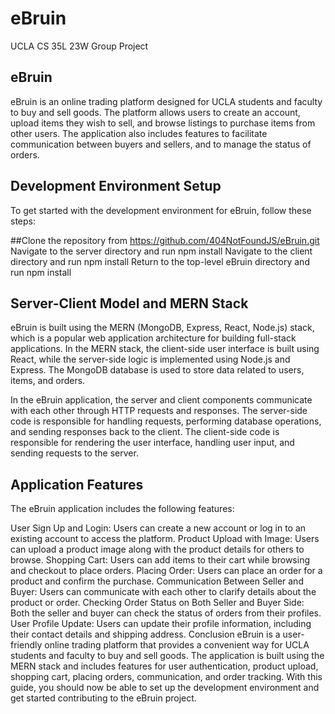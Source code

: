 # eBruin

UCLA CS 35L 23W Group Project

## eBruin

eBruin is an online trading platform designed for UCLA students and faculty to buy and sell goods. The platform allows users to create an account, upload items they wish to sell, and browse listings to purchase items from other users. The application also includes features to facilitate communication between buyers and sellers, and to manage the status of orders.

## Development Environment Setup

To get started with the development environment for eBruin, follow these steps:

##Clone the repository from https://github.com/404NotFoundJS/eBruin.git
Navigate to the server directory and run npm install
Navigate to the client directory and run npm install
Return to the top-level eBruin directory and run npm install

## Server-Client Model and MERN Stack

eBruin is built using the MERN (MongoDB, Express, React, Node.js) stack, which is a popular web application architecture for building full-stack applications. In the MERN stack, the client-side user interface is built using React, while the server-side logic is implemented using Node.js and Express. The MongoDB database is used to store data related to users, items, and orders.

In the eBruin application, the server and client components communicate with each other through HTTP requests and responses. The server-side code is responsible for handling requests, performing database operations, and sending responses back to the client. The client-side code is responsible for rendering the user interface, handling user input, and sending requests to the server.

## Application Features

The eBruin application includes the following features:

User Sign Up and Login: Users can create a new account or log in to an existing account to access the platform.
Product Upload with Image: Users can upload a product image along with the product details for others to browse.
Shopping Cart: Users can add items to their cart while browsing and checkout to place orders.
Placing Order: Users can place an order for a product and confirm the purchase.
Communication Between Seller and Buyer: Users can communicate with each other to clarify details about the product or order.
Checking Order Status on Both Seller and Buyer Side: Both the seller and buyer can check the status of orders from their profiles.
User Profile Update: Users can update their profile information, including their contact details and shipping address.
Conclusion
eBruin is a user-friendly online trading platform that provides a convenient way for UCLA students and faculty to buy and sell goods. The application is built using the MERN stack and includes features for user authentication, product upload, shopping cart, placing orders, communication, and order tracking. With this guide, you should now be able to set up the development environment and get started contributing to the eBruin project.
